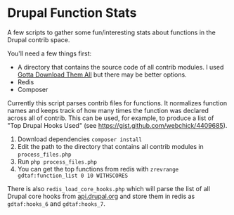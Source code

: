 # Drupal Function Stats

A few scripts to gather some fun/interesting stats about functions in the Drupal contrib space.

You'll need a few things first:

  * A directory that contains the source code of all contrib modules. I used [Gotta Download Them All](https://www.drupal.org/sandbox/greggles/1481160) but there may be better options.
  * Redis
  * Composer

Currently this script parses contrib files for functions. It normalizes function names and keeps track of how many times the function was declared across all of contrib. This can be used, for example, to produce a list of "Top Drupal Hooks Used" (see https://gist.github.com/webchick/4409685).

  1. Download dependencies `composer install`
  2. Edit the path to the directory that contains all contrib modules in `process_files.php`
  3. Run `php process_files.php`
  4. You can get the top functions from redis with `zrevrange gdtaf:function_list 0 10 WITHSCORES`

There is also `redis_load_core_hooks.php` which will parse the list of all Drupal core hooks from [api.drupal.org](https://api.drupal.org) and store them in redis as `gdtaf:hooks_6` and `gdtaf:hooks_7`.
